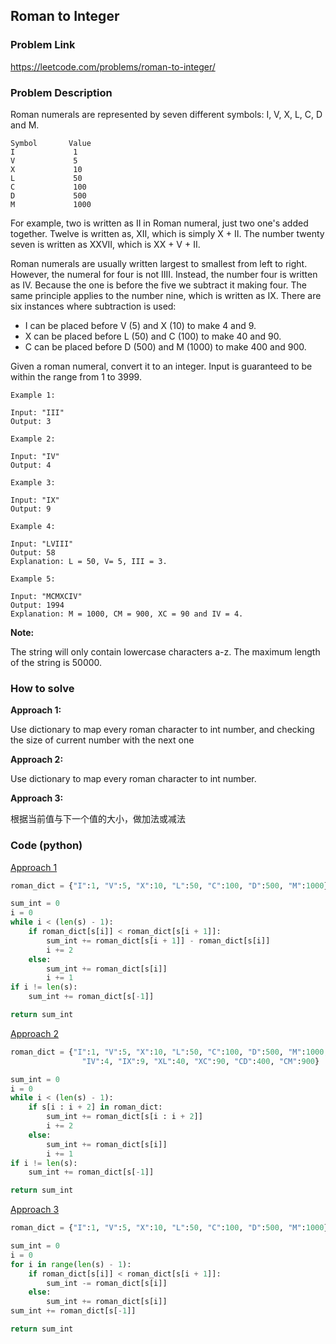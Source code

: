## Roman to Integer

### Problem Link
https://leetcode.com/problems/roman-to-integer/

### Problem Description 

Roman numerals are represented by seven different symbols: I, V, X, L, C, D and M.

```
Symbol       Value
I             1
V             5
X             10
L             50
C             100
D             500
M             1000

```

For example, two is written as II in Roman numeral, just two one's added together. Twelve is written as, XII, which is simply X + II. The number twenty seven is written as XXVII, which is XX + V + II.

Roman numerals are usually written largest to smallest from left to right. However, the numeral for four is not IIII. Instead, the number four is written as IV. Because the one is before the five we subtract it making four. The same principle applies to the number nine, which is written as IX. There are six instances where subtraction is used:

* I can be placed before V (5) and X (10) to make 4 and 9. 
* X can be placed before L (50) and C (100) to make 40 and 90. 
* C can be placed before D (500) and M (1000) to make 400 and 900.

Given a roman numeral, convert it to an integer. Input is guaranteed to be within the range from 1 to 3999.



```
Example 1:

Input: "III"
Output: 3

```

```
Example 2: 

Input: "IV"
Output: 4

```

```
Example 3: 

Input: "IX"
Output: 9

```


```
Example 4: 

Input: "LVIII"
Output: 58
Explanation: L = 50, V= 5, III = 3.

```

```
Example 5: 

Input: "MCMXCIV"
Output: 1994
Explanation: M = 1000, CM = 900, XC = 90 and IV = 4.

```


**Note:**

The string will only contain lowercase characters a-z. The maximum length of the string is 50000.

### How to solve 

**Approach 1:** 

Use dictionary to map every roman character to int number, and checking the size of current number with the next one 

**Approach 2:** 

Use dictionary to map every roman character to int number. 

**Approach 3:** 

根据当前值与下一个值的大小，做加法或减法

### Code (python)

[Approach 1](https://github.com/yanray/leetcode/blob/master/problems/0013Roman_to_Integer/0013Roman_to_Integer1.py)

```python
roman_dict = {"I":1, "V":5, "X":10, "L":50, "C":100, "D":500, "M":1000}

sum_int = 0
i = 0
while i < (len(s) - 1):
    if roman_dict[s[i]] < roman_dict[s[i + 1]]:
        sum_int += roman_dict[s[i + 1]] - roman_dict[s[i]]
        i += 2
    else:
        sum_int += roman_dict[s[i]]
        i += 1
if i != len(s):
    sum_int += roman_dict[s[-1]]

return sum_int
```

[Approach 2](https://github.com/yanray/leetcode/blob/master/problems/0013Roman_to_Integer/0013Roman_to_Integer2.py)

```python
roman_dict = {"I":1, "V":5, "X":10, "L":50, "C":100, "D":500, "M":1000, 
                "IV":4, "IX":9, "XL":40, "XC":90, "CD":400, "CM":900}

sum_int = 0
i = 0
while i < (len(s) - 1):
    if s[i : i + 2] in roman_dict:
        sum_int += roman_dict[s[i : i + 2]]
        i += 2
    else:
        sum_int += roman_dict[s[i]]
        i += 1
if i != len(s):
    sum_int += roman_dict[s[-1]]

return sum_int
```


[Approach 3](https://github.com/yanray/leetcode/blob/master/problems/0013Roman_to_Integer/0013Roman_to_Integer3.py)

```python
roman_dict = {"I":1, "V":5, "X":10, "L":50, "C":100, "D":500, "M":1000}

sum_int = 0
i = 0
for i in range(len(s) - 1):
    if roman_dict[s[i]] < roman_dict[s[i + 1]]:
        sum_int -= roman_dict[s[i]]
    else:
        sum_int += roman_dict[s[i]]
sum_int += roman_dict[s[-1]]

return sum_int
```